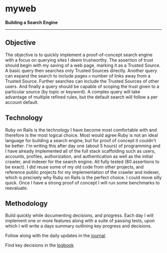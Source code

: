 # myweb
**Building a Search Engine**

----

## Objective
The objective is to quickly implement a proof-of-concept search engine with a focus on querying sites I deem trustworthy.
The assertion of trust should begin with my saving of a web page, marking it as a Trusted Source. A basic query then searches only Trusted Sources directly.
Another query can expand the search to include pages `n` number of links away from a Trusted Source. Further searches can include
the Trusted Sources of other users. And finally a query should be capable of scoping the trust given to a particular source (by topic or keyword).
A complex query will take advantage of multiple refined rules, but the default search will follow a per account default.

## Technology
Ruby on Rails is the technology I have become most comfortable with and therefore is the most logical choice. Most would
agree Ruby is not an ideal language for building a search engine, but for proof of concept it couldn't be better. I'm writing
this after day one (about 5 hours) of programming and I have already implemented all of the full stack scaffolding such as
users, accounts, profiles, authorization, and authentication as well as the initial crawler, and indexer for the search
engine. All fully tested (80 assertions to be exact). I did reuse some of my old code from other projects, and
reference public projects for my implementation of the crawler and indexer, which is precisely why Ruby on Rails is
the perfect choice. I could move silly quick. Once I have a strong proof of concept I will run some benchmarks to reevaluate.

## Methodology
Build quickly while documenting decisions, and progress. Each day I will implement one or more features along with a
suite of passing tests, upon which I will write a days summary outlining key progress and decisions.

Follow along with the daily updates in the [journal](notebook/journal).

Find key decisions in the [logbook](notebook/logbook.md)

